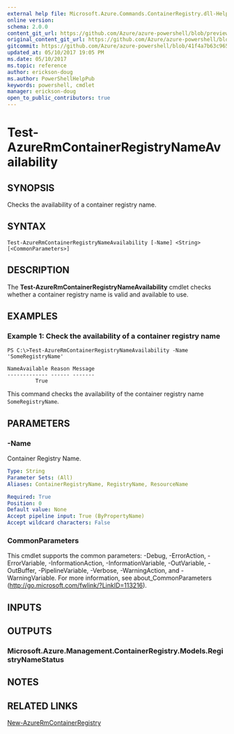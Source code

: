 ```yaml
---
external help file: Microsoft.Azure.Commands.ContainerRegistry.dll-Help.xml
online version:
schema: 2.0.0
content_git_url: https://github.com/Azure/azure-powershell/blob/preview/src/ResourceManager/ContainerRegistry/Commands.ContainerRegistry/help/Test-AzureRmContainerRegistryNameAvailability.md
original_content_git_url: https://github.com/Azure/azure-powershell/blob/preview/src/ResourceManager/ContainerRegistry/Commands.ContainerRegistry/help/Test-AzureRmContainerRegistryNameAvailability.md
gitcommit: https://github.com/Azure/azure-powershell/blob/41f4a7b63c9651a305b985d28fcd40e60968957c
updated_at: 05/10/2017 19:05 PM
ms.date: 05/10/2017
ms.topic: reference
author: erickson-doug
ms.author: PowerShellHelpPub
keywords: powershell, cmdlet
manager: erickson-doug
open_to_public_contributors: true
---
```


# Test-AzureRmContainerRegistryNameAvailability

## SYNOPSIS
Checks the availability of a container registry name.

## SYNTAX

```
Test-AzureRmContainerRegistryNameAvailability [-Name] <String> [<CommonParameters>]
```

## DESCRIPTION
The **Test-AzureRmContainerRegistryNameAvailability** cmdlet checks whether a container registry name is valid and available to use.

## EXAMPLES

### Example 1: Check the availability of a container registry name
```
PS C:\>Test-AzureRmContainerRegistryNameAvailability -Name 'SomeRegistryName'

NameAvailable Reason Message
------------- ------ -------
         True
```

This command checks the availability of the container registry name `SomeRegistryName`.

## PARAMETERS

### -Name
Container Registry Name.

```yaml
Type: String
Parameter Sets: (All)
Aliases: ContainerRegistryName, RegistryName, ResourceName

Required: True
Position: 0
Default value: None
Accept pipeline input: True (ByPropertyName)
Accept wildcard characters: False
```

### CommonParameters
This cmdlet supports the common parameters: -Debug, -ErrorAction, -ErrorVariable, -InformationAction, -InformationVariable, -OutVariable, -OutBuffer, -PipelineVariable, -Verbose, -WarningAction, and -WarningVariable. For more information, see about_CommonParameters (http://go.microsoft.com/fwlink/?LinkID=113216).

## INPUTS

## OUTPUTS

### Microsoft.Azure.Management.ContainerRegistry.Models.RegistryNameStatus

## NOTES

## RELATED LINKS

[New-AzureRmContainerRegistry](./New-AzureRmContainerRegistry.md)

